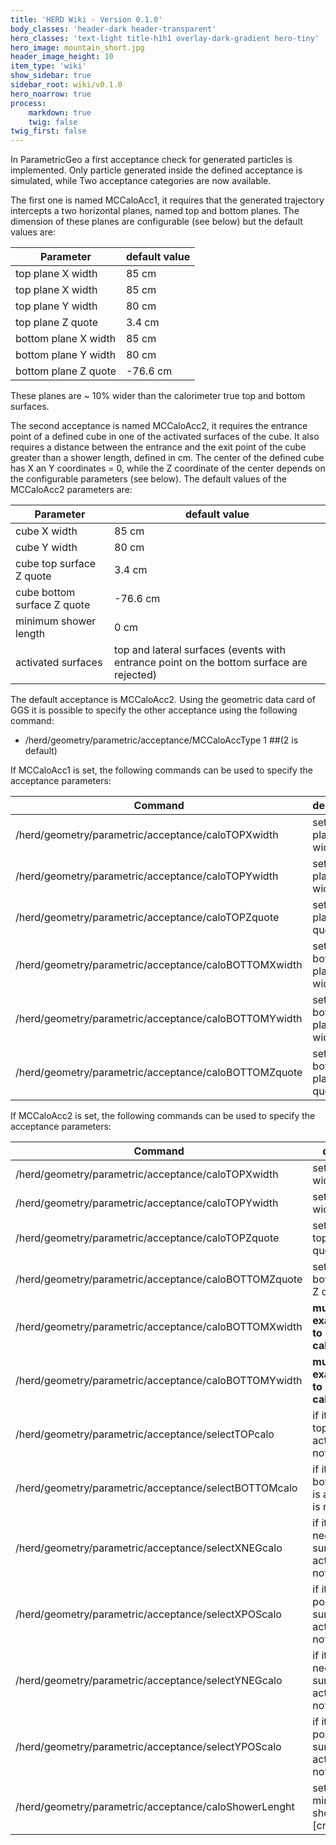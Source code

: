 ```yaml
---
title: 'HERD Wiki - Version 0.1.0'
body_classes: 'header-dark header-transparent'
hero_classes: 'text-light title-h1h1 overlay-dark-gradient hero-tiny'
hero_image: mountain_short.jpg
header_image_height: 10
item_type: 'wiki'
show_sidebar: true
sidebar_root: wiki/v0.1.0
hero_noarrow: true
process:
    markdown: true
    twig: false
twig_first: false
---
```


In ParametricGeo a first acceptance check for generated particles is implemented. Only particle generated inside the defined acceptance is simulated, while Two acceptance categories are now available. 

The first one is named MCCaloAcc1, it requires that the  generated trajectory intercepts a two horizontal planes, named top and bottom  planes. The dimension of these planes are configurable (see below) but the default values are:

| Parameter | default value |
| ------ | ------ |
| top plane X width    | 85 cm    |
| top plane X width    | 85 cm    |
| top plane Y width    | 80 cm    | 
| top plane Z quote    | 3.4 cm   | 
| bottom plane X width | 85 cm    |
| bottom plane Y width | 80 cm    | 
| bottom plane Z quote | -76.6 cm | 

These planes are ~ 10% wider than the calorimeter true top and bottom surfaces. 

The second acceptance is named MCCaloAcc2, it requires the entrance point of a defined cube in one of the activated surfaces of the cube. It also requires a distance between the entrance and the exit point of the cube greater than a shower length, defined in cm. The center of the defined cube has X an Y coordinates = 0, while the Z coordinate of the center depends on the configurable parameters (see below). The default values of the MCCaloAcc2 parameters are:

| Parameter | default value |
| ------ | ------ |
| cube X width | 85 cm |
| cube Y width | 80 cm |
| cube top surface Z quote | 3.4 cm |
| cube bottom surface Z quote | -76.6 cm |
| minimum shower length | 0 cm |
| activated surfaces | top and lateral surfaces (events with entrance point on the bottom surface are rejected) |
  
The default acceptance is MCCaloAcc2. Using the geometric data card of GGS it is possible to specify the other acceptance using the following command:
*  /herd/geometry/parametric/acceptance/MCCaloAccType 1 ##(2 is default)

If MCCaloAcc1 is set, the following commands can be used to specify the acceptance parameters:

| Command | description |
| ------ | ------ |
| /herd/geometry/parametric/acceptance/caloTOPXwidth | set the top plane X width [cm] |
| /herd/geometry/parametric/acceptance/caloTOPYwidth | set the top plane Y width [cm] |
| /herd/geometry/parametric/acceptance/caloTOPZquote | set the top plane Z quote [cm] |
| /herd/geometry/parametric/acceptance/caloBOTTOMXwidth | set the bottom plane X width [cm]  |
| /herd/geometry/parametric/acceptance/caloBOTTOMYwidth | set the bottom plane Y width [cm] |
| /herd/geometry/parametric/acceptance/caloBOTTOMZquote |  set the bottom plane Z quote [cm] |

If MCCaloAcc2 is set, the following commands can be used to specify the acceptance parameters:

| Command | description |
| ------ | ------ |
| /herd/geometry/parametric/acceptance/caloTOPXwidth | set the cube X width [cm] |  
| /herd/geometry/parametric/acceptance/caloTOPYwidth | set the cube Y width [cm] |
| /herd/geometry/parametric/acceptance/caloTOPZquote |  set the cube top surface Z quote [cm] |
| /herd/geometry/parametric/acceptance/caloBOTTOMZquote | set the cube bottom surface Z quote [cm] |    
| /herd/geometry/parametric/acceptance/caloBOTTOMXwidth | **must be set exactly equal to caloTOPXwidth** |
| /herd/geometry/parametric/acceptance/caloBOTTOMYwidth | **must be set exactly equal to caloTOPYwidth** |
| /herd/geometry/parametric/acceptance/selectTOPcalo | if it is = 1 the top surface is activated, 0 it is not |
| /herd/geometry/parametric/acceptance/selectBOTTOMcalo |  if it is = 1 the bottom surface is activated, 0 it is not |
| /herd/geometry/parametric/acceptance/selectXNEGcalo | if it is = 1 the X negative lateral surface is activated, 0 it is not |
| /herd/geometry/parametric/acceptance/selectXPOScalo | if it is = 1 the X positive lateral surface is activated, 0 it is not |
| /herd/geometry/parametric/acceptance/selectYNEGcalo | if it is = 1 the Y negative lateral surface is activated, 0 it is not |
| /herd/geometry/parametric/acceptance/selectYPOScalo | if it is = 1 the Y positive lateral surface is activated, 0 it is not |
| /herd/geometry/parametric/acceptance/caloShowerLenght | set the minimum shower length [cm] |
